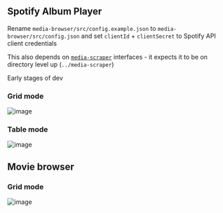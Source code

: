 ## Spotify Album Player

Rename `media-browser/src/config.example.json` to `media-browser/src/config.json` and set `clientId` + `clientSecret` to Spotify API client credentials

This also depends on [`media-scraper`](https://github.com/nf-s/media-scraper) interfaces - it expects it to be on directory level up (`../media-scraper`)

Early stages of dev

### Grid mode

![image](https://user-images.githubusercontent.com/6187649/109418482-b5a38e80-7a1c-11eb-8758-50882f3a6e3b.png)

### Table mode

![image](https://user-images.githubusercontent.com/6187649/109418445-89880d80-7a1c-11eb-9ed6-c52bc61c88f9.png)

## Movie browser

### Grid mode

![image](https://user-images.githubusercontent.com/6187649/136588887-4b6de045-78cb-46c9-8c8e-ec3c7285a493.png)
